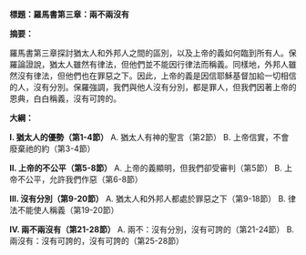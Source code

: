 **標題：羅馬書第三章：兩不兩沒有**

**摘要：**

羅馬書第三章探討猶太人和外邦人之間的區別，以及上帝的義如何臨到所有人。保羅論證說，猶太人雖然有律法，但他們並不能因行律法而稱義。同樣地，外邦人雖然沒有律法，但他們也在罪惡之下。因此，上帝的義是因信耶穌基督加給一切相信的人，沒有分別。保羅強調，我們與他人沒有分別，都是罪人，但我們因著上帝的恩典，白白稱義，沒有可誇的。

**大綱：**

**I. 猶太人的優勢（第1-4節）**
    A. 猶太人有神的聖言（第2節）
    B. 上帝信實，不會廢棄祂的約（第3-4節）

**II. 上帝的不公平（第5-8節）**
    A. 上帝的義顯明，但我們卻受審判（第5節）
    B. 上帝不公平，允許我們作惡（第6-8節）

**III. 沒有分別（第9-20節）**
    A. 猶太人和外邦人都處於罪惡之下（第9-18節）
    B. 律法不能使人稱義（第19-20節）

**IV. 兩不兩沒有（第21-28節）**
    A. 兩不：沒有分別，沒有可誇的（第21-24節）
    B. 兩沒有：沒有可誇的，沒有可誇的（第25-28節）